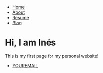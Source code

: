 <!DOCTYPE html>
<html>
 <head>
   <title> Inés Portfolio</title>
 </head>
 <body>
   <nav>
     <ul>
       <li><a href=”/”>Home</a></li>
       <li><a href=”/about”>About</a></li>
       <li><a href=”/resume”>Resume</a></li>
       <li><a href=”/blog”>Blog</a></li>
     </ul>
   </nav>
   <div class=”container”>
     <div class=”blurb”>
       <h1>Hi, I am Inés </h1>
       <p>This is my first page for my personal website!</a></p>
     </div>
   </div>
   <footer>
   <ul>
     <li><a href=”mailto:YOUREMAIL”>YOUREMAIL</a></li>
   </ul>
   </footer>
 </body>
</html>
